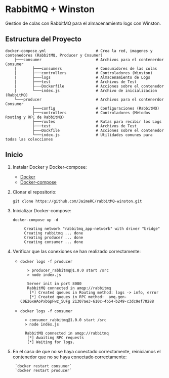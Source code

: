 # RabbitMQ + Winston

Gestion de colas con RabbitMQ para el almacenamiento logs con Winston. 

## Estructura del Proyecto

    docker-compose.yml                      # Crea la red, imagenes y contenedores (RabbitMQ, Producer y Cnsumer)
        ├───consumer                        # Archivos para el contenerdor Consumer
        |       ├───consumers               # Consumidores de las colas
        |       ├───controllers             # Controladores (Winston)
        |       ├───logs                    # Almacenamiento de Logs
        |       ├───test                    # Archivos de Test
        |       ├───Dockerfile              # Acciones sobre el contenedor
        |       └───index.js                # Archivo de inicializacion (RabbitMQ)
        └───producer                        # Archivos para el contenerdor Consumer
                ├───config                  # Configuraciones (RabbitMQ)
                ├───controllers             # Controladores (Métodos Routing y RPC de RabbitMQ)
                ├───routes                  # Rutas para recibir los Logs
                ├───test                    # Archivos de Test
                ├───Dockfile                # Acciones sobre el contenedor
                └───index.js                # Utilidades comunes para todas las colecciones

## Inicio

1. Instalar Docker y Docker-compose:
    - [Docker](https://docs.docker.com/docker-for-mac/install/)
    - [Docker-compose](https://docs.docker.com/compose/install/)
    
2. Clonar el repositorio:
            
    `git clone https://github.com/JaimeRC/rabbitMQ-winston.git`
    
3. Inicializar Docker-compose:

    `docker-compose up -d`
    
            Creating network "rabbitmq_app-network" with driver "bridge"
            Creating rabbitmq ... done
            Creating producer ... done
            Creating consumer ... done

    
4. Verificar que las conexiones se han realizado correctamente:

   - `docker logs -f producer`
       
            > producer_rabbitmq@1.0.0 start /src
            > node index.js
            
            Server init in port 8080
            RabbitMQ connected in amqp://rabbitmq
             [*] Created queues in Routing method: logs -> info, error
             [*] Created queues in RPC method:  amq.gen-C0E2GxWAoPxbGpFwz_5UFg 21307ae3-610c-4b54-b249-c3dc9ef70288
            
   - `docker logs -f consumer`
   
           > consumer_rabbitmq@1.0.0 start /src
           > node index.js
           
           RabbitMQ connected in amqp://rabbitmq
            [*] Awaiting RPC requests
            [*] Waiting for logs.
 
5. En el caso de que no se haya conectado correctamente, reiniciamos el contenedor que no se haya conectado correctamente:

        `docker restart consumer` 
        `docker restart producer` 


        
